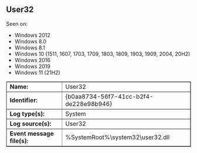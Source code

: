 ## User32

Seen on:
* Windows 2012
* Windows 8.0
* Windows 8.1
* Windows 10 (1511, 1607, 1703, 1709, 1803, 1809, 1903, 1909, 2004, 20H2)
* Windows 2016
* Windows 2019
* Windows 11 (21H2)

<table border="1" class="docutils">
  <tbody>
    <tr>
      <td><b>Name:</b></td>
      <td>User32</td>
    </tr>
    <tr>
      <td><b>Identifier:</b></td>
      <td>{b0aa8734-56f7-41cc-b2f4-de228e98b946}</td>
    </tr>
    <tr>
      <td><b>Log type(s):</b></td>
      <td>System</td>
    </tr>
    <tr>
      <td><b>Log source(s):</b></td>
      <td>User32</td>
    </tr>
    <tr>
      <td><b>Event message file(s):</b></td>
      <td>%SystemRoot%\system32\user32.dll</td>
    </tr>
  </tbody>
</table>

&nbsp;

